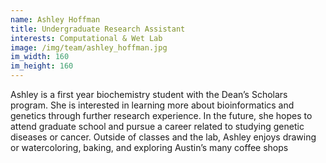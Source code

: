```yaml
---
name: Ashley Hoffman
title: Undergraduate Research Assistant
interests: Computational & Wet Lab
image: /img/team/ashley_hoffman.jpg
im_width: 160
im_height: 160
---
```

Ashley is a first year biochemistry student with the Dean’s Scholars program. She is interested in learning more about bioinformatics and genetics through further research experience. In the future, she hopes to attend graduate school and pursue a career related to studying genetic diseases or cancer. Outside of classes and the lab, Ashley enjoys drawing or watercoloring, baking, and exploring Austin’s many coffee shops
